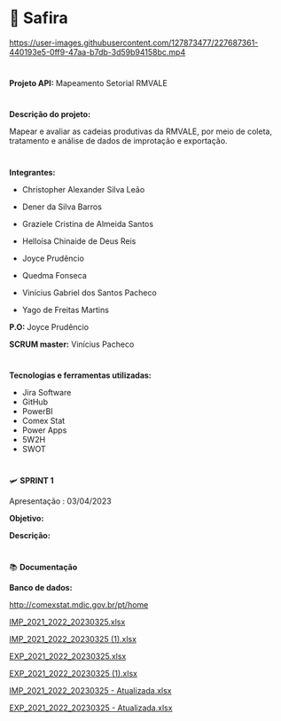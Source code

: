 # 💎 Safira



https://user-images.githubusercontent.com/127873477/227687361-440193e5-0ff9-47aa-b7db-3d59b94158bc.mp4



#

    
 **Projeto API:**   Mapeamento Setorial RMVALE



#

**Descrição do projeto:**

Mapear e avaliar as cadeias produtivas da RMVALE, por meio de coleta, tratamento e análise de dados de improtação e exportação.



#

**Integrantes:**

* Christopher Alexander Silva Leão

* Dener da Silva Barros

* Graziele Cristina de Almeida Santos

* Helloísa Chinaide de Deus Reis

* Joyce Prudêncio

* Quedma Fonseca

* Vinícius Gabriel dos Santos Pacheco

* Yago de Freitas Martins

**P.O:** Joyce Prudêncio


**SCRUM master:** Vinícius Pacheco 


#

**Tecnologias e ferramentas utilizadas:**

* Jira Software
* GitHub
* PowerBI
* Comex Stat
* Power Apps
* 5W2H
* SWOT

# 

🛩 **SPRINT 1**

Apresentação : 03/04/2023


**Objetivo:**


**Descrição:**


#

📚 **Documentação** 

**Banco de dados:**

http://comexstat.mdic.gov.br/pt/home

[IMP_2021_2022_20230325.xlsx](https://github.com/JPrudencio/Safira/files/11070515/IMP_2021_2022_20230325.xlsx)

[IMP_2021_2022_20230325 (1).xlsx](https://github.com/JPrudencio/Safira/files/11070521/IMP_2021_2022_20230325.1.xlsx)

[EXP_2021_2022_20230325.xlsx](https://github.com/JPrudencio/Safira/files/11070516/EXP_2021_2022_20230325.xlsx)

[EXP_2021_2022_20230325 (1).xlsx](https://github.com/JPrudencio/Safira/files/11070519/EXP_2021_2022_20230325.1.xlsx)

[IMP_2021_2022_20230325 - Atualizada.xlsx](https://github.com/JPrudencio/Safira/files/11103015/IMP_2021_2022_20230325.-.Atualizada.xlsx)

[EXP_2021_2022_20230325 - Atualizada.xlsx](https://github.com/JPrudencio/Safira/files/11103032/EXP_2021_2022_20230325.-.Atualizada.xlsx)


